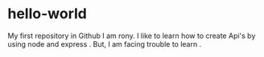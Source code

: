 # hello-world
My first repository in Github
I am rony. I like to learn how to create Api's by using node and express . But, I am facing trouble to learn .
